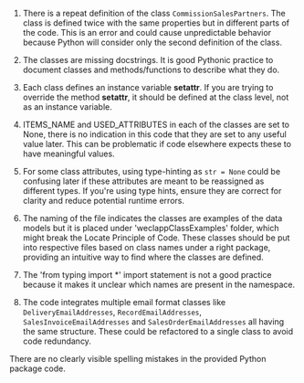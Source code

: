 1. There is a repeat definition of the class `CommissionSalesPartners`. The class is defined twice with the same properties but in different parts of the code. This is an error and could cause unpredictable behavior because Python will consider only the second definition of the class.

2. The classes are missing docstrings. It is good Pythonic practice to document classes and methods/functions to describe what they do.

3. Each class defines an instance variable __setattr__. If you are trying to override the method __setattr__, it should be defined at the class level, not as an instance variable.

4. ITEMS_NAME and USED_ATTRIBUTES in each of the classes are set to None, there is no indication in this code that they are set to any useful value later. This can be problematic if code elsewhere expects these to have meaningful values.

5. For some class attributes, using type-hinting as `str = None` could be confusing later if these attributes are meant to be reassigned as different types. If you're using type hints, ensure they are correct for clarity and reduce potential runtime errors.

6. The naming of the file indicates the classes are examples of the data models but it is placed under 'weclappClassExamples' folder, which might break the Locate Principle of Code. These classes should be put into respective files based on class names under a right package, providing an intuitive way to find where the classes are defined.

7. The 'from typing import *' import statement is not a good practice because it makes it unclear which names are present in the namespace.

8. The code integrates multiple email format classes like `DeliveryEmailAddresses`, `RecordEmailAddresses`, `SalesInvoiceEmailAddresses` and `SalesOrderEmailAddresses` all having the same structure. These could be refactored to a single class to avoid code redundancy.

There are no clearly visible spelling mistakes in the provided Python package code.